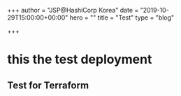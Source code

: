 +++
author = "JSP@HashiCorp Korea"
date = "2019-10-29T15:00:00+00:00"
hero = ""
title = "Test"
type = "blog"

+++
# this the test deployment

## Test for Terraform